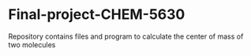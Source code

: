 # Final-project-CHEM-5630
Repository contains files and program to calculate the center of mass of two molecules
